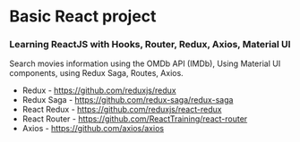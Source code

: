 # Basic React project

### Learning ReactJS with Hooks, Router, Redux, Axios, Material UI

Search movies information using the OMDb API (IMDb),
Using Material UI components, using Redux Saga, Routes, Axios.

* Redux - https://github.com/reduxjs/redux
* Redux Saga - https://github.com/redux-saga/redux-saga
* React Redux - https://github.com/reduxjs/react-redux 
* React Router - https://github.com/ReactTraining/react-router
* Axios - https://github.com/axios/axios
